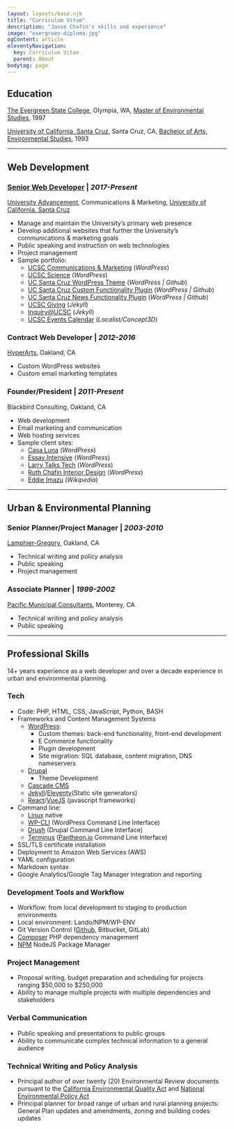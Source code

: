 ```yaml
---
layout: layouts/base.njk
title: "Curriculum Vitae"
description: "Jason Chafin's skills and experience"
image: "evergreen-diploma.jpg"
ogContent: article
eleventyNavigation:
  key: Curriculum Vitae
  parent: About
bodytag: page
---
```


## Education

[The Evergreen State College](https://www.evergreen.edu/), Olympia, WA, [Master of Environmental Studies](/about/evergreen-diploma/), 1997

[University of California, Santa Cruz](https://ucsc.edu/), Santa Cruz, CA, [Bachelor of Arts, Environmental Studies](/about/ucsc-diploma/), 1993

---
<a id="web-development"></a>

## Web Development

### [Senior Web Developer](https://campusdirectory.ucsc.edu/cd_detail?uid=jchafin) | _2017-Present_

[University Advancement](https://advancement.ucsc.edu/about/the-team/communications-and-marketing/#digital-strategies), Communications & Marketing, [University of California, Santa Cruz](https://ucsc.edu/)

- Manage and maintain the University’s primary web presence
- Develop additional websites that further the University’s communications & marketing goals
- Public speaking and instruction on web technologies
- Project management
- Sample portfolio:
    - [UCSC Communications & Marketing](https://communications.ucsc.edu/) (_WordPress_)
    - [UCSC Science](https://science.ucsc.edu/) (_WordPress_)
    - [UC Santa Cruz WordPress Theme](https://github.com/ucsc/ucsc-2022/commits/main/?author=Herm71) (_WordPress | Github_)
    - [UC Santa Cruz Custom Functionality Plugin](https://github.com/ucsc/ucsc-custom-functionality/commits/main/?author=Herm71) (_WordPress | Github_)
    - [UC Santa Cruz News Functionality Plugin](https://github.com/ucsc/ucsc-news-functionality/commits/main/?author=Herm71) (_WordPress | Github_)
    - [UCSC Giving](https://giving.ucsc.edu/) (_Jekyll_)
    - [Inquiry&commat;UCSC](https://inquiry.ucsc.edu/) (_Jekyll_)
    - [UCSC Events Calendar](https://calendar.ucsc.edu/) (_Localist/Concept3D_)

### Contract Web Developer | _2012-2016_

[HyperArts](https://www.hyperarts.com/), Oakland, CA

- Custom WordPress websites
- Custom email marketing templates

### Founder/President | _2011-Present_

Blackbird Consulting, Oakland, CA

- Web development
- Email marketing and communication
- Web hosting services
- Sample client sites:
    - [Casa Luna](https://casalunayelapa.com/) (_WordPress_)
    - [Essay Intensive](https://www.essayintensive.com/) (_WordPress_)
    - [Larry Talks Tech](https://larrytalkstech.com/) (_WordPress_)
    - [Ruth Chafin Interior Design](https://ruthchafininteriordesign.com/) (_WordPress_)
    - [Eddie Imazu](https://en.wikipedia.org/wiki/Eddie_Imazu) (_Wikipedia_)

---
<a id="urban-planning"></a>

## Urban & Environmental Planning

### Senior Planner/Project Manager | _2003-2010_

[Lamphier-Gregory](https://lamphier-gregory.com/), Oakland, CA

- Technical writing and policy analysis
- Public speaking
- Project management

### Associate Planner | _1999-2002_

[Pacific Municipal Consultants](https://pitchbook.com/profiles/company/108326-44#overview), Monterey, CA

- Technical writing and policy analysis
- Public speaking

---

## Professional Skills

14+ years experience as a web developer and over a decade experience in urban and environmental planning.

### Tech

- Code: PHP, HTML, CSS, JavaScript, Python, BASH
- Frameworks and Content Management Systems
    - [WordPress](https://wordpress.org/):
        - Custom themes: back-end functionality, front-end development
        - E Commerce functionality
        - Plugin development
        - Site migration: SQL database, content migration, DNS nameservers
    - [Drupal](https://www.drupal.org/)
        - Theme Development
    - [Cascade CMS](https://www.hannonhill.com/products/cascade-cms/index.html)
    - [Jekyll](https://jekyllrb.com/)/[Eleventy](https://www.11ty.dev/)(Static site generators)
    - [React](https://react.dev/)/[VueJS](https://vuejs.org/) (javascript frameworks)
- Command line:
    - [Linux](https://www.linux.com/) native
    - [WP-CLI](https://wp-cli.org/) (WordPress Command Line Interface)
    - [Drush](https://www.drush.org/12.x/) (Drupal Command Line Interface)
    - [Terminus](https://docs.pantheon.io/terminus) ([Pantheon.io](https://pantheon.io/) Command Line Interface)
- SSL/TLS certificate installation
- Deployment to Amazon Web Services (AWS)
- YAML configuration
- Markdown syntax
- Google Analytics/Google Tag Manager integration and reporting

### Development Tools and Workflow

- Workflow: from local development to staging to production environments
- Local environment: Lando/NPM/WP-ENV
- Git Version Control ([Github](https://github.com/Herm71/), Bitbucket, GitLab)
- [Composer](https://getcomposer.org/) PHP dependency management
- [NPM](https://www.npmjs.com/) NodeJS Package Manager

### Project Management

- Proposal writing, budget preparation and scheduling for projects ranging $50,000 to $250,000
- Ability to manage multiple projects with multiple dependencies and stakeholders

### Verbal Communication

- Public speaking and presentations to public groups
- Ability to communicate complex technical information to a general audience

### Technical Writing and Policy Analysis

- Principal author of over twenty (20) Environmental Review documents pursuant to the [California Environmental Quality Act](https://opr.ca.gov/ceqa/) and [National Environmental Policy Act](https://ceq.doe.gov/)
- Principal planner for broad range of urban and rural planning projects: General Plan updates and amendments, zoning and building codes updates
